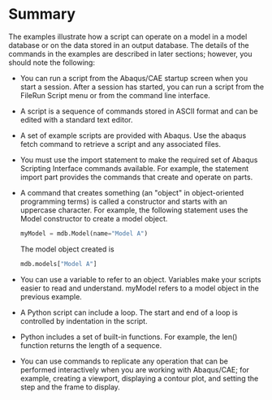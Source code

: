 # Summary

The examples illustrate how a script can operate on a model in a model database or on the data stored in an output database. The details of the commands in the examples are described in later sections; however, you should note the following:

- You can run a script from the Abaqus/CAE startup screen when you start a session. After a session has started, you can run a script from the FileRun Script menu or from the command line interface.

- A script is a sequence of commands stored in ASCII format and can be edited with a standard text editor.

- A set of example scripts are provided with Abaqus. Use the abaqus fetch command to retrieve a script and any associated files.

- You must use the import statement to make the required set of Abaqus Scripting Interface commands available. For example, the statement import part provides the commands that create and operate on parts.

- A command that creates something (an "object" in object-oriented programming terms) is called a constructor and starts with an uppercase character. For example, the following statement uses the Model constructor to create a model object.

  ```python
  myModel = mdb.Model(name="Model A")
  ```

  The model object created is

  ```python
  mdb.models["Model A"]
  ```

- You can use a variable to refer to an object. Variables make your scripts easier to read and understand. myModel refers to a model object in the previous example.

- A Python script can include a loop. The start and end of a loop is controlled by indentation in the script.

- Python includes a set of built-in functions. For example, the len() function returns the length of a sequence.

- You can use commands to replicate any operation that can be performed interactively when you are working with Abaqus/CAE; for example, creating a viewport, displaying a contour plot, and setting the step and the frame to display.
